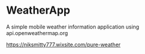 # WeatherApp
A simple mobile weather information application using api.openweathermap.org

https://niksmitty777.wixsite.com/pure-weather
